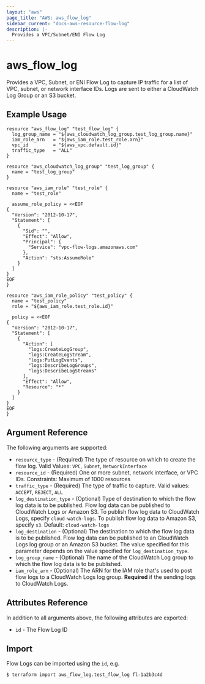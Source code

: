 ```yaml
---
layout: "aws"
page_title: "AWS: aws_flow_log"
sidebar_current: "docs-aws-resource-flow-log"
description: |-
  Provides a VPC/Subnet/ENI Flow Log
---
```


# aws_flow_log

Provides a VPC, Subnet, or ENI Flow Log to capture IP traffic for a list of VPC,
subnet, or network interface IDs. Logs are sent to either a CloudWatch Log Group
or an S3 bucket.

## Example Usage

```hcl
resource "aws_flow_log" "test_flow_log" {
  log_group_name = "${aws_cloudwatch_log_group.test_log_group.name}"
  iam_role_arn   = "${aws_iam_role.test_role.arn}"
  vpc_id         = "${aws_vpc.default.id}"
  traffic_type   = "ALL"
}

resource "aws_cloudwatch_log_group" "test_log_group" {
  name = "test_log_group"
}

resource "aws_iam_role" "test_role" {
  name = "test_role"

  assume_role_policy = <<EOF
{
  "Version": "2012-10-17",
  "Statement": [
    {
      "Sid": "",
      "Effect": "Allow",
      "Principal": {
        "Service": "vpc-flow-logs.amazonaws.com"
      },
      "Action": "sts:AssumeRole"
    }
  ]
}
EOF
}

resource "aws_iam_role_policy" "test_policy" {
  name = "test_policy"
  role = "${aws_iam_role.test_role.id}"

  policy = <<EOF
{
  "Version": "2012-10-17",
  "Statement": [
    {
      "Action": [
        "logs:CreateLogGroup",
        "logs:CreateLogStream",
        "logs:PutLogEvents",
        "logs:DescribeLogGroups",
        "logs:DescribeLogStreams"
      ],
      "Effect": "Allow",
      "Resource": "*"
    }
  ]
}
EOF
}
```

## Argument Reference

The following arguments are supported:

* `resource_type` - (Required) The type of resource on which to create the flow log.
  Valid Values: `VPC`, `Subnet`, `NetworkInterface`
* `resource_id` - (Required) One or more subnet, network interface, or VPC IDs.
  Constraints: Maximum of 1000 resources
* `traffic_type` - (Required) The type of traffic to capture. Valid values:
  `ACCEPT`, `REJECT`, `ALL`
* `log_destination_type` - (Optional) Type of destination to which the flow log
  data is to be published. Flow log data can be published to CloudWatch Logs or
  Amazon S3. To publish flow log data to CloudWatch Logs, specify `cloud-watch-logs`.
  To publish flow log data to Amazon S3, specify `s3`. Default: `cloud-watch-logs`
* `log_destination` - (Optional) The destination to which the flow log data is to
  be published. Flow log data can be published to an CloudWatch Logs log group or
  an Amazon S3 bucket. The value specified for this parameter depends on the value
  specified for `log_destination_type`.
* `log_group_name` - (Optional) The name of the CloudWatch Log group to which the
  flow log data is to be published.
* `iam_role_arn` - (Optional) The ARN for the IAM role that's used to post flow
  logs to a CloudWatch Logs log group. **Required** if the sending logs to
  CloudWatch Logs.

## Attributes Reference

In addition to all arguments above, the following attributes are exported:

* `id` - The Flow Log ID

## Import

Flow Logs can be imported using the `id`, e.g.

```
$ terraform import aws_flow_log.test_flow_log fl-1a2b3c4d
```
